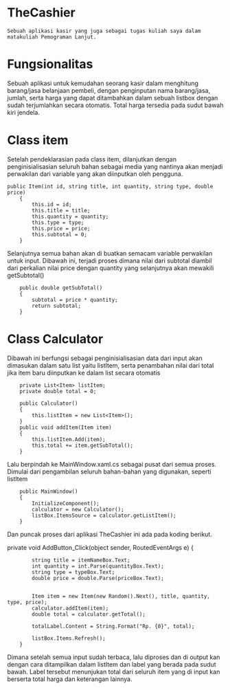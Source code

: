# TheCashier
	Sebuah aplikasi kasir yang juga sebagai tugas kuliah saya dalam matakuliah Pemograman Lanjut.

# Fungsionalitas
  Sebuah aplikasi untuk kemudahan seorang kasir dalam menghitung barang/jasa belanjaan pembeli, dengan penginputan nama barang/jasa, jumlah, serta 
  harga yang dapat ditambahkan dalam sebuah listbox dengan sudah terjumlahkan secara otomatis. Total harga tersedia pada sudut bawah kiri jendela.
  
# Class item

Setelah pendeklarasian pada class item, dilanjutkan dengan penginisialisasian seluruh bahan sebagai media yang nantinya akan menjadi perwakilan dari
variable yang akan diinputkan oleh pengguna.
    
    public Item(int id, string title, int quantity, string type, double price)
		{
			this.id = id;
			this.title = title;
			this.quantity = quantity;
			this.type = type;
			this.price = price;
			this.subtotal = 0;
		}

Selanjutnya semua bahan akan di buatkan semacam variable perwakilan untuk input. Dibawah ini, terjadi proses dimana nilai dari subtotal diambil dari 
perkalian nilai price dengan quantity yang selanjutnya akan mewakili getSubtotal() 

		public double getSubTotal()
		{
			subtotal = price * quantity;
			return subtotal;
		}

# Class Calculator

Dibawah ini berfungsi sebagai penginisialisasian data dari input akan dimasukan dalam satu list yaitu listItem, serta penambahan nilai dari total jika 
item baru diinputkan ke dalam list secara otomatis

        private List<Item> listItem;
        private double total = 0;

        public Calculator()
        {
            this.listItem = new List<Item>();
        }
        public void addItem(Item item)
        {
            this.listItem.Add(item);
            this.total += item.getSubTotal();
        }

Lalu berpindah ke MainWindow.xaml.cs sebagai pusat dari semua proses. Dimulai dari pengambilan seluruh bahan-bahan yang digunakan, seperti listItem
  
        public MainWindow()
        {
            InitializeComponent();
            calculator = new Calculator();
            listBox.ItemsSource = calculator.getListItem();
        }

Dan puncak proses dari aplikasi TheCashier ini ada pada koding berikut.

private void AddButton_Click(object sender, RoutedEventArgs e)
        {

            string title = itemNameBox.Text;
            int quantity = int.Parse(quantityBox.Text);
            string type = typeBox.Text;
            double price = double.Parse(priceBox.Text);


            Item item = new Item(new Random().Next(), title, quantity, type, price);
            calculator.addItem(item);
            double total = calculator.getTotal();

            totalLabel.Content = String.Format("Rp. {0}", total);

            listBox.Items.Refresh();
        }

Dimana setelah semua input sudah terbaca, lalu diproses dan di output kan dengan cara ditampilkan dalam listItem dan label yang berada pada sudut 
bawah. Label tersebut menunjukan total dari seluruh item yang di input kan berserta total harga dan keterangan lainnya.
  
